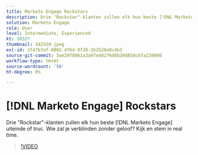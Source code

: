 ```yaml
---
title: Marketo Engage Rockstars
description: Drie "Rockstar"-klanten zullen elk hun beste [!DNL Marketo Engage] uiteinde of truc. Wie zal je verblinden zonder geloof? Kijk en stem in real time.
solution: Marketo Engage
role: User
level: Intermediate, Experienced
kt: 10327
thumbnail: 342559.jpeg
exl-id: 2f47b7af-0802-4f64-9f28-2b2520a8c4b3
source-git-commit: 3ae20f0861a3a97e40276d8b20d858cbfa238698
workflow-type: tm+mt
source-wordcount: '50'
ht-degree: 0%

---
```


# [!DNL Marketo Engage] Rockstars

Drie &quot;Rockstar&quot;-klanten zullen elk hun beste [!DNL Marketo Engage] uiteinde of truc. Wie zal je verblinden zonder geloof? Kijk en stem in real time.

>[!VIDEO](https://video.tv.adobe.com/v/342559/?quality=12&learn=on)
